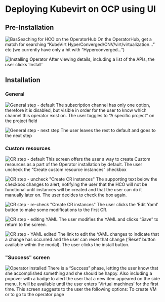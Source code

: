 # Deploying Kubevirt on OCP using UI

## Pre-Installation

![BasSeaching for HCO on the OperatorHub](img/1-01.png)
On the OperatorHub, get a match for searching “KubeVirt HyperConverged/CNV/virt/virtualization…” etc (we currently have only a hit with “Hyperconverged…”)

![Installing Operator](img/1-02.png)
After viewing details, including a list of the APIs, the user clicks ‘Install’



## Installation

### General

![General step - default](img/2-00.png)
The subscription channel has only one option, therefore it is disabled, but visible in order for the user to know which channel this operator exist on.
The user toggles to “A specific project” on the project field

![General step - next step](img/2-01.png)
The user leaves the rest to default and goes to the next step

### Custom resources

![CR step - default](img/2-10.png)
This screen offers the user a way to create Custom resources as a part of the Operator installation by default.
The user uncheck the “Create custom resource instances” checkbox

![CR step - uncheck "Create CR instances"](img/2-11.png)
The supporting text below the checkbox changes to alert, notifying the user that the HCO will not be functional until instances will be created and that the user can do it manually later on.
The user decides to check the box again.

![CR step - re-check "Create CR instances"](img/2-12.png)
The user clicks the ‘Edit Yaml’ button to make some modifications to the first CR.

![CR step - editing YAML](img/2-13.png)
The user modifies the YAML and clicks “Save” to return to the screen.

![CR step - YAML edited](img/2-14.png)
The link to edit the YAML changes to indicate that a change has occurred and the user can reset that change (‘Reset’ button available within the modal). 
The user clicks the install button.

### "Success" screen
![Operator installed](img/2-20.png)
There is a “Success” phase, letting the user know that she accomplished something and she should be happy.
Also including a popover with a badge to alert the user that a new item appeared on the side menu.
It will be available until the user enters ‘Virtual machines’ for the first time.
This screen suggests to the user the following options: To create VM or to go to the operator page